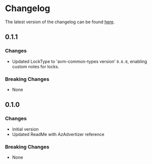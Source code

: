 # Changelog

The latest version of the changelog can be found [here](https://github.com/Azure/bicep-registry-modules/blob/main/avm/res/app/session-pool/CHANGELOG.md).

## 0.1.1

### Changes

- Updated LockType to 'avm-common-types version' `0.6.0`, enabling custom notes for locks.

### Breaking Changes

- None

## 0.1.0

### Changes

- Initial version
- Updated ReadMe with AzAdvertizer reference

### Breaking Changes

- None
